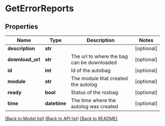 # GetErrorReports

## Properties
Name | Type | Description | Notes
------------ | ------------- | ------------- | -------------
**description** | **str** |  | [optional] 
**download_url** | **str** | The url to where the bag can be downloaded | [optional] 
**id** | **int** | Id of the autobag | [optional] 
**module** | **str** | The module that created the autolog | [optional] 
**ready** | **bool** | Status of the rosbag | [optional] 
**time** | **datetime** | The time where the autolog was created | [optional] 

[[Back to Model list]](../README.md#documentation-for-models) [[Back to API list]](../README.md#documentation-for-api-endpoints) [[Back to README]](../README.md)

